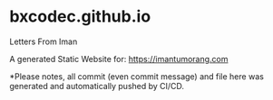 # bxcodec.github.io
Letters From Iman

A generated Static Website for: https://imantumorang.com

*Please notes, all commit (even commit message) and file here was generated and automatically pushed by CI/CD.
